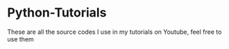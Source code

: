 # Python-Tutorials
These are all the source codes I use in my tutorials on Youtube, feel free to use them 
